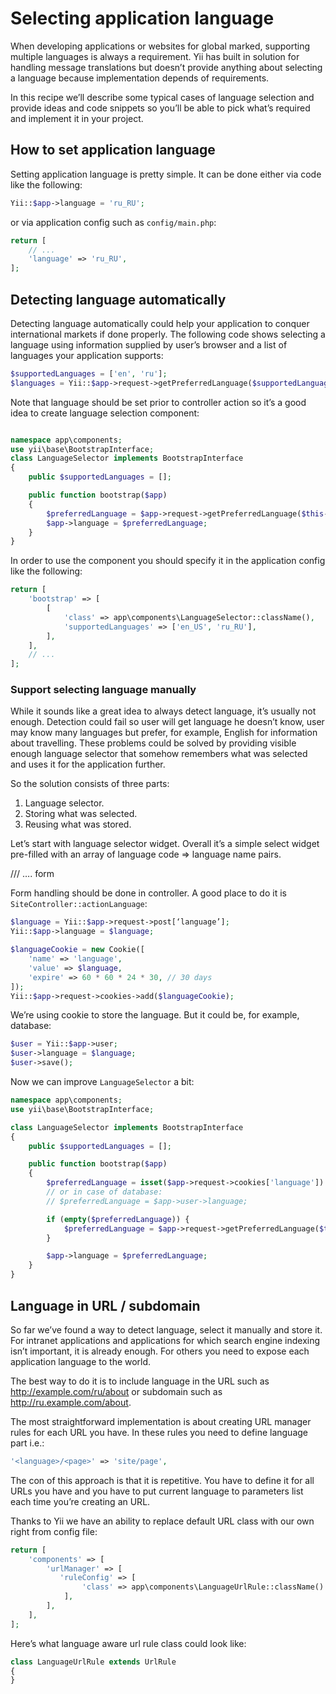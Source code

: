 Selecting application language
==============================

When developing applications or websites for global marked, supporting multiple languages is always a requirement.
Yii has built in solution for handling message translations but doesn’t provide anything about selecting a language
because implementation depends of requirements.

In this recipe we’ll describe some typical cases of language selection and provide ideas and code snippets so you’ll
be able to pick what’s required and implement it in your project.

## How to set application language

Setting application language is pretty simple. It can be done either via code like the following:

```php
Yii::$app->language = 'ru_RU';
```

or via application config such as `config/main.php`:

```php
return [
    // ...
    'language' => 'ru_RU',
];
```
## Detecting language automatically

Detecting language automatically could help your application to conquer international markets if done properly.
The following code shows selecting a language using information supplied by user’s browser and a list of languages
your application supports:

```php
$supportedLanguages = ['en', 'ru'];
$languages = Yii::$app->request->getPreferredLanguage($supportedLanguage);
```

Note that language should be set prior to controller action so it’s a good idea to create language selection component:

```php

namespace app\components;
use yii\base\BootstrapInterface;
class LanguageSelector implements BootstrapInterface
{
    public $supportedLanguages = [];

    public function bootstrap($app)
    {
        $preferredLanguage = $app->request->getPreferredLanguage($this->supportedLanguages);
        $app->language = $preferredLanguage;
    }
}
```

In order to use the component you should specify it in the application config like the following:

```php
return [
    'bootstrap' => [
        [
            'class' => app\components\LanguageSelector::className(),
            'supportedLanguages' => ['en_US', 'ru_RU'],
        ],
    ],
    // ...
];
```

### Support selecting language manually

While it sounds like a great idea to always detect language, it’s usually not enough. Detection could fail so
user will get language he doesn’t know, user may know many languages but prefer, for example, English for information
about travelling. These problems could be solved by providing visible enough language selector that somehow remembers
what was selected and uses it for the application further.

So the solution consists of three parts:

1. Language selector.
2. Storing what was selected.
3. Reusing what was stored.

Let’s start with language selector widget. Overall it’s a simple select widget pre-filled with an array of
language code => language name pairs.

/// …. form

Form handling should be done in controller. A good place to do it is `SiteController::actionLanguage`:

```php
$language = Yii::$app->request->post[‘language’];
Yii::$app->language = $language;

$languageCookie = new Cookie([
    'name' => 'language',
    'value' => $language,
    'expire' => 60 * 60 * 24 * 30, // 30 days
]);
Yii::$app->request->cookies->add($languageCookie);
```

We’re using cookie to store the language. But it could be, for example, database:

```php
$user = Yii::$app->user;
$user->language = $language;
$user->save();
```

Now we can improve `LanguageSelector` a bit:

```php
namespace app\components;
use yii\base\BootstrapInterface;

class LanguageSelector implements BootstrapInterface
{
    public $supportedLanguages = [];

    public function bootstrap($app)
    {
        $preferredLanguage = isset($app->request->cookies['language']) ? (string)$app->request->cookies['language'] : null;
        // or in case of database:
        // $preferredLanguage = $app->user->language;

        if (empty($preferredLanguage)) {
            $preferredLanguage = $app->request->getPreferredLanguage($this->supportedLanguages);
        }

        $app->language = $preferredLanguage;
    }
}
```

## Language in URL / subdomain

So far we’ve found a way to detect language, select it manually and store it. For intranet applications and
applications for which search engine indexing isn’t important, it is already enough. For others you need to
expose each application language to the world.

The best way to do it is to include language in the URL such as http://example.com/ru/about or subdomain
such as http://ru.example.com/about.

The most straightforward implementation is about creating URL manager rules for each URL you have. In these
rules you need to define language part i.e.:

```php
'<language>/<page>' => 'site/page',
```

The con of this approach is that it is repetitive. You have to define it for all URLs you have and
you have to put current language to parameters list each time you’re creating an URL.

Thanks to Yii we have an ability to replace default URL class with our own right from config file:

```php
return [
    'components' => [
        'urlManager' => [
           'ruleConfig' => [
                'class' => app\components\LanguageUrlRule::className()
            ],
        ],
    ],
];
```

Here’s what language aware url rule class could look like:

```php
class LanguageUrlRule extends UrlRule
{
}
```
